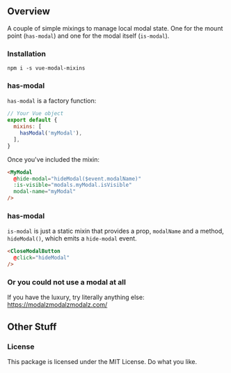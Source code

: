 ## Overview

A couple of simple mixings to manage local modal state. One for the mount point (`has-modal`) and one for the modal itself (`is-modal`).

### Installation

```
npm i -s vue-modal-mixins
```

### has-modal

`has-modal` is a factory function:

```js
// Your Vue object
export default {
  mixins: [
    hasModal('myModal'),
  ],
}
```

Once you've included the mixin:

```html
<MyModal
  @hide-modal="hideModal($event.modalName)"
  :is-visible="modals.myModal.isVisible"
  modal-name="myModal"
/>
```

### has-modal

`is-modal` is just a static mixin that provides a prop, `modalName` and a method, `hideModal()`, which emits a `hide-modal` event. 

```html
<CloseModalButton
  @click="hideModal"
/>
```

### Or you could not use a modal at all

If you have the luxury, try literally anything else: https://modalzmodalzmodalz.com/

## Other Stuff

### License

This package is licensed under the MIT License. Do what you like.

